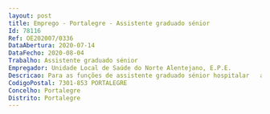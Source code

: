 ```yaml
--- 
layout: post
title: Emprego - Portalegre - Assistente graduado sénior
Id: 78116
Ref: OE202007/0336
DataAbertura: 2020-07-14
DataFecho: 2020-08-04
Trabalho: Assistente graduado sénior
Empregador: Unidade Local de Saúde do Norte Alentejano, E.P.E.
Descricao: Para as funções de assistente graduado sénior hospitalar   área de medicina interna, com o conteúdo funcional constante do artigo 13.º do Decreto Lei n.º 177 2009, de 4 de agosto, para exercer funções na ULSNA, EPE
CodigoPostal: 7301-853 PORTALEGRE
Concelho: Portalegre
Distrito: Portalegre
--- 
```

